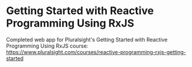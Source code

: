 # Getting Started with Reactive Programming Using RxJS
Completed web app for Pluralsight's Getting Started with Reactive Programming Using RxJS course: 
https://www.pluralsight.com/courses/reactive-programming-rxjs-getting-started
